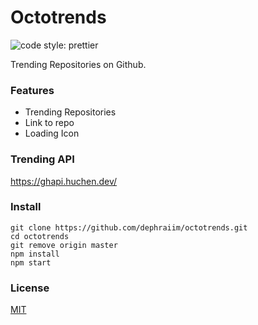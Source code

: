 # Octotrends

<img alt="code style: prettier" src="https://img.shields.io/badge/code_style-prettier-ff69b4.svg?style=flat-square">

Trending Repositories on Github.

### Features

- Trending Repositories
- Link to repo
- Loading Icon

### Trending API

https://ghapi.huchen.dev/

### Install

```shell
git clone https://github.com/dephraiim/octotrends.git
cd octotrends
git remove origin master
npm install
npm start
```

### License

[MIT](./license)
